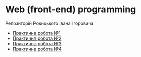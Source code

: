 # Web (front-end) programming
Репозиторій Рокицького Івана Ігоровича 

- [Практична робота №1](./Practical_Work_1)
- [Практична робота №2](./Practical_Work_2)
- [Практична робота №3](./Practical_Work_3)
- [Практична робота №4](./Practical_Work_4)
